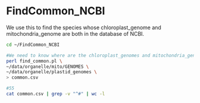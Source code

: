 # FindCommon_NCBI

We use this to find the species whose chloroplast_genome and mitochondria_genome are both in the database of NCBI.

```bash
cd ~/FindCommon_NCBI

#We need to know where are the chloroplast_genomes and mitochondria_genomes.
perl find_common.pl \
~/data/organelle/mito/GENOMES \
~/data/organelle/plastid_genomes \
> common.csv

#55
cat common.csv | grep -v "^#" | wc -l
